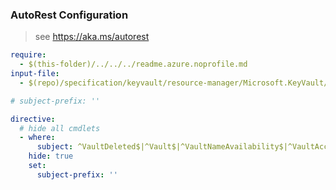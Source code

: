 ### AutoRest Configuration
> see https://aka.ms/autorest

``` yaml
require:
  - $(this-folder)/../../../readme.azure.noprofile.md
input-file:
  - $(repo)/specification/keyvault/resource-manager/Microsoft.KeyVault/stable/2016-10-01/keyvault.json

# subject-prefix: ''

directive:
  # hide all cmdlets
  - where:
      subject: ^VaultDeleted$|^Vault$|^VaultNameAvailability$|^VaultAccessPolicy$
    hide: true
    set:
      subject-prefix: ''
```
